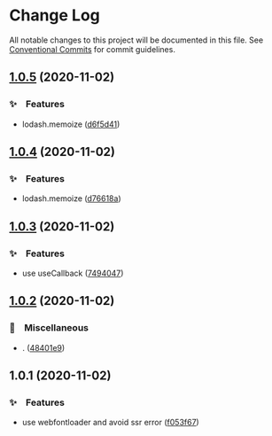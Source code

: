 # Change Log

All notable changes to this project will be documented in this file.
See [Conventional Commits](https://conventionalcommits.org) for commit guidelines.

## [1.0.5](https://github.com/bluelovers/ws-react/compare/@lazy-react/use-webfontloader@1.0.4...@lazy-react/use-webfontloader@1.0.5) (2020-11-02)


### ✨　Features

* lodash.memoize ([d6f5d41](https://github.com/bluelovers/ws-react/commit/d6f5d41539fc6e9c15158970793f0e3c532744be))





## [1.0.4](https://github.com/bluelovers/ws-react/compare/@lazy-react/use-webfontloader@1.0.3...@lazy-react/use-webfontloader@1.0.4) (2020-11-02)


### ✨　Features

* lodash.memoize ([d76618a](https://github.com/bluelovers/ws-react/commit/d76618abd9c5c37a3060bde5023fa4b61d2d48c5))





## [1.0.3](https://github.com/bluelovers/ws-react/compare/@lazy-react/use-webfontloader@1.0.2...@lazy-react/use-webfontloader@1.0.3) (2020-11-02)


### ✨　Features

* use useCallback ([7494047](https://github.com/bluelovers/ws-react/commit/7494047e60f73bb7d735c864484d2777e3437395))





## [1.0.2](https://github.com/bluelovers/ws-react/compare/@lazy-react/use-webfontloader@1.0.1...@lazy-react/use-webfontloader@1.0.2) (2020-11-02)


### 🔖　Miscellaneous

* . ([48401e9](https://github.com/bluelovers/ws-react/commit/48401e98053a3ee9cfad2302e9bb76f68abeb9c0))





## 1.0.1 (2020-11-02)


### ✨　Features

* use webfontloader and avoid ssr error ([f053f67](https://github.com/bluelovers/ws-react/commit/f053f67799cc651e4c56028c39139094871b12a4))
